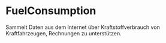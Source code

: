 # FuelConsumption
Sammelt Daten aus dem Internet über Kraftstoffverbrauch von Kraftfahrzeugen, Rechnungen zu unterstützen.
